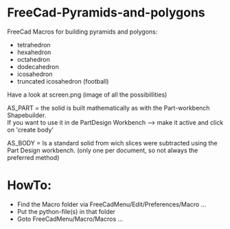 # FreeCad-Pyramids-and-polygons
FreeCad Macros for building pyramids 
and polygons:
- tetrahedron
- hexahedron
- octahedron
- dodecahedron
- icosahedron
- truncated icosahedron (football)

Have a look at screen.png (image of all the possibillities)

AS_PART = the solid is built mathematically as with the Part-workbench Shapebuilder.  
          If you want to use it in de PartDesign Workbench --> make it active and click on 'create body'

AS_BODY = Is a standard solid from wich slices were subtracted using the Part Design workbench.
          (only one per document, so not always the preferred method)

# HowTo:
- Find the Macro folder via FreeCadMenu/Edit/Preferences/Macro ...
- Put the python-file(s) in that folder
- Goto FreeCadMenu/Macro/Macros ...
